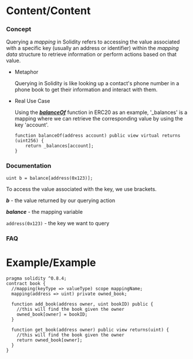 # Content/Content

### Concept

Querying a *mapping* in Solidity refers to accessing the value associated with a specific key (usually an address or identifier) within the *mapping data* structure to retrieve information or perform actions based on that value.

- Metaphor
    
    Querying in Solidity is like looking up a contact's phone number in a phone book to get their information and interact with them.
    
- Real Use Case
    
    Using the [***balanceOf***](https://github.com/OpenZeppelin/openzeppelin-contracts/blob/8186c07a83c09046c6fbaa90a035ee47e4d7d785/contracts/token/ERC20/ERC20.sol#L107) function in ERC20 as an example, '_balances' is a mapping where we can retrieve the corresponding value by using the key 'account'.
    
    ```solidity
    function balanceOf(address account) public view virtual returns (uint256) {
        return _balances[account];
    }
    ```
    

### Documentation

```solidity
uint b = balance[address(0x123)];
```

To access the value associated with the key, we use brackets.

***b*** - the value returned by our querying action

***balance*** - the mapping variable 

`address(0x123)` - the key we want to query

### FAQ

# Example/Example

```solidity
pragma solidity ^0.8.4;
contract book {
  //mapping(keyType => valueType) scope mappingName;
  mapping(address => uint) private owned_book;

  function add_book(address owner, uint bookID) public {
    //this will find the book given the owner
    owned_book[owner] = bookID;
  }

  function get_book(address owner) public view returns(uint) {
    //this will find the book given the owner
    return owned_book[owner];
  }
}
```
